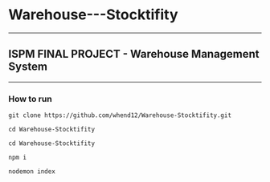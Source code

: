 # Warehouse---Stocktifity

---

## ISPM FINAL PROJECT - Warehouse Management System 

---

### How to run

```
git clone https://github.com/whend12/Warehouse-Stocktifity.git
```
```
cd Warehouse-Stocktifity
```

```
cd Warehouse-Stocktifity
```

```
npm i 
```

```
nodemon index
```
